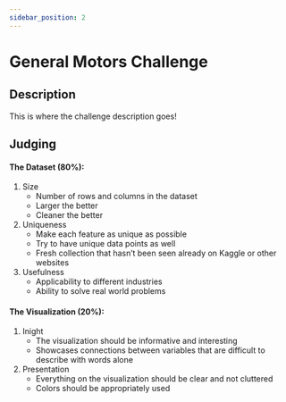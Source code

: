 ```yaml
---
sidebar_position: 2
---
```


# General Motors Challenge

## Description

This is where the challenge description goes!

## Judging

#### The Dataset (80%):
1. Size
   * Number of rows and columns in the dataset
   * Larger the better
   * Cleaner the better
2. Uniqueness
   * Make each feature as unique as possible
   * Try to have unique data points as well
   * Fresh collection that hasn’t been seen already on Kaggle or other websites
3. Usefulness
   * Applicability to different industries
   * Ability to solve real world problems


#### The Visualization (20%):
1. Inight
   * The visualization should be informative and interesting
   * Showcases connections between variables that are difficult to describe with words alone
2. Presentation
   * Everything on the visualization should be clear and not cluttered
   * Colors should be appropriately used
